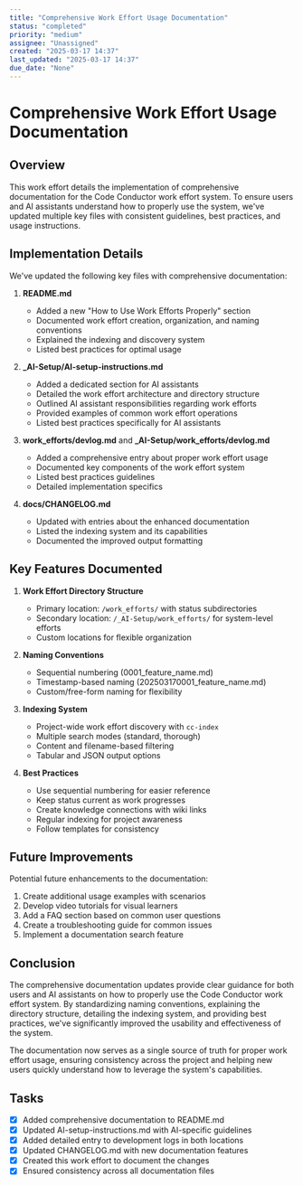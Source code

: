 ```yaml
---
title: "Comprehensive Work Effort Usage Documentation"
status: "completed"
priority: "medium"
assignee: "Unassigned"
created: "2025-03-17 14:37"
last_updated: "2025-03-17 14:37"
due_date: "None"
---
```


# Comprehensive Work Effort Usage Documentation

## Overview

This work effort details the implementation of comprehensive documentation for the Code Conductor work effort system. To ensure users and AI assistants understand how to properly use the system, we've updated multiple key files with consistent guidelines, best practices, and usage instructions.

## Implementation Details

We've updated the following key files with comprehensive documentation:

1. **README.md**
   - Added a new "How to Use Work Efforts Properly" section
   - Documented work effort creation, organization, and naming conventions
   - Explained the indexing and discovery system
   - Listed best practices for optimal usage

2. **_AI-Setup/AI-setup-instructions.md**
   - Added a dedicated section for AI assistants
   - Detailed the work effort architecture and directory structure
   - Outlined AI assistant responsibilities regarding work efforts
   - Provided examples of common work effort operations
   - Listed best practices specifically for AI assistants

3. **work_efforts/devlog.md** and **_AI-Setup/work_efforts/devlog.md**
   - Added a comprehensive entry about proper work effort usage
   - Documented key components of the work effort system
   - Listed best practices guidelines
   - Detailed implementation specifics

4. **docs/CHANGELOG.md**
   - Updated with entries about the enhanced documentation
   - Listed the indexing system and its capabilities
   - Documented the improved output formatting

## Key Features Documented

1. **Work Effort Directory Structure**
   - Primary location: `/work_efforts/` with status subdirectories
   - Secondary location: `/_AI-Setup/work_efforts/` for system-level efforts
   - Custom locations for flexible organization

2. **Naming Conventions**
   - Sequential numbering (0001_feature_name.md)
   - Timestamp-based naming (202503170001_feature_name.md)
   - Custom/free-form naming for flexibility

3. **Indexing System**
   - Project-wide work effort discovery with `cc-index`
   - Multiple search modes (standard, thorough)
   - Content and filename-based filtering
   - Tabular and JSON output options

4. **Best Practices**
   - Use sequential numbering for easier reference
   - Keep status current as work progresses
   - Create knowledge connections with wiki links
   - Regular indexing for project awareness
   - Follow templates for consistency

## Future Improvements

Potential future enhancements to the documentation:

1. Create additional usage examples with scenarios
2. Develop video tutorials for visual learners
3. Add a FAQ section based on common user questions
4. Create a troubleshooting guide for common issues
5. Implement a documentation search feature

## Conclusion

The comprehensive documentation updates provide clear guidance for both users and AI assistants on how to properly use the Code Conductor work effort system. By standardizing naming conventions, explaining the directory structure, detailing the indexing system, and providing best practices, we've significantly improved the usability and effectiveness of the system.

The documentation now serves as a single source of truth for proper work effort usage, ensuring consistency across the project and helping new users quickly understand how to leverage the system's capabilities.

## Tasks

- [x] Added comprehensive documentation to README.md
- [x] Updated AI-setup-instructions.md with AI-specific guidelines
- [x] Added detailed entry to development logs in both locations
- [x] Updated CHANGELOG.md with new documentation features
- [x] Created this work effort to document the changes
- [x] Ensured consistency across all documentation files

